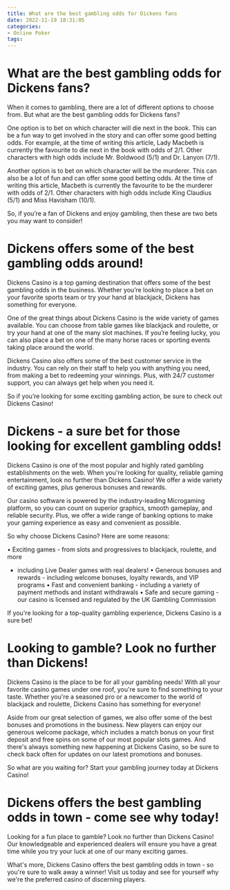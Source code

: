 ```yaml
---
title: What are the best gambling odds for Dickens fans
date: 2022-11-19 18:31:05
categories:
- Online Poker
tags:
---
```



#  What are the best gambling odds for Dickens fans?

When it comes to gambling, there are a lot of different options to choose from. But what are the best gambling odds for Dickens fans?

One option is to bet on which character will die next in the book. This can be a fun way to get involved in the story and can offer some good betting odds. For example, at the time of writing this article, Lady Macbeth is currently the favourite to die next in the book with odds of 2/1. Other characters with high odds include Mr. Boldwood (5/1) and Dr. Lanyon (7/1).

Another option is to bet on which character will be the murderer. This can also be a lot of fun and can offer some good betting odds. At the time of writing this article, Macbeth is currently the favourite to be the murderer with odds of 2/1. Other characters with high odds include King Claudius (5/1) and Miss Havisham (10/1).

So, if you’re a fan of Dickens and enjoy gambling, then these are two bets you may want to consider!

#  Dickens offers some of the best gambling odds around!

Dickens Casino is a top gaming destination that offers some of the best gambling odds in the business. Whether you’re looking to place a bet on your favorite sports team or try your hand at blackjack, Dickens has something for everyone.

One of the great things about Dickens Casino is the wide variety of games available. You can choose from table games like blackjack and roulette, or try your hand at one of the many slot machines. If you’re feeling lucky, you can also place a bet on one of the many horse races or sporting events taking place around the world.

Dickens Casino also offers some of the best customer service in the industry. You can rely on their staff to help you with anything you need, from making a bet to redeeming your winnings. Plus, with 24/7 customer support, you can always get help when you need it.

So if you’re looking for some exciting gambling action, be sure to check out Dickens Casino!

#  Dickens - a sure bet for those looking for excellent gambling odds!

 Dickens Casino is one of the most popular and highly rated gambling establishments on the web. When you're looking for quality, reliable gaming entertainment, look no further than Dickens Casino! We offer a wide variety of exciting games, plus generous bonuses and rewards.

Our casino software is powered by the industry-leading Microgaming platform, so you can count on superior graphics, smooth gameplay, and reliable security. Plus, we offer a wide range of banking options to make your gaming experience as easy and convenient as possible.

So why choose Dickens Casino? Here are some reasons:

• Exciting games - from slots and progressives to blackjack, roulette, and more
- including Live Dealer games with real dealers!
• Generous bonuses and rewards - including welcome bonuses, loyalty rewards, and VIP programs
• Fast and convenient banking - including a variety of payment methods and instant withdrawals
• Safe and secure gaming - our casino is licensed and regulated by the UK Gambling Commission

If you're looking for a top-quality gambling experience, Dickens Casino is a sure bet!

#  Looking to gamble? Look no further than Dickens!

Dickens Casino is the place to be for all your gambling needs! With all your favorite casino games under one roof, you're sure to find something to your taste. Whether you're a seasoned pro or a newcomer to the world of blackjack and roulette, Dickens Casino has something for everyone!

Aside from our great selection of games, we also offer some of the best bonuses and promotions in the business. New players can enjoy our generous welcome package, which includes a match bonus on your first deposit and free spins on some of our most popular slots games. And there's always something new happening at Dickens Casino, so be sure to check back often for updates on our latest promotions and bonuses.

So what are you waiting for? Start your gambling journey today at Dickens Casino!

#  Dickens offers the best gambling odds in town - come see why today!

Looking for a fun place to gamble? Look no further than Dickens Casino! Our knowledgeable and experienced dealers will ensure you have a great time while you try your luck at one of our many exciting games.

What's more, Dickens Casino offers the best gambling odds in town - so you're sure to walk away a winner! Visit us today and see for yourself why we're the preferred casino of discerning players.